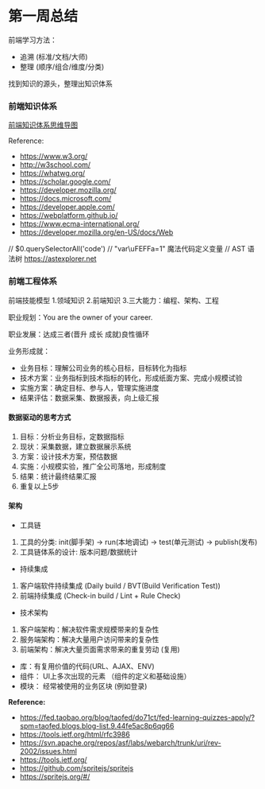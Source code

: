 # 第一周总结

前端学习方法：
* 追溯 (标准/文档/大师) 
* 整理 (顺序/组合/维度/分类)

找到知识的源头，整理出知识体系

### 前端知识体系

[前端知识体系思维导图](https://FrontEndKnowledge.md)

Reference:
* https://www.w3.org/
* http://w3school.com/
* https://whatwg.org/
* https://scholar.google.com/
* https://developer.mozilla.org/
* https://docs.microsoft.com/
* https://developer.apple.com/
* https://webplatform.github.io/  
* https://www.ecma-international.org/
* https://developer.mozilla.org/en-US/docs/Web


// $0.querySelectorAll('code') 
// "var\uFEFFa=1"  魔法代码定义变量
// AST 语法树 https://astexplorer.net


### 前端工程体系

前端技能模型
1.领域知识
2.前端知识
3.三大能力：编程、架构、工程

职业规划：You are the owner of your career.

职业发展：达成三者(晋升 成长 成就)良性循环

业务形成就：
* 业务目标：理解公司业务的核心目标，目标转化为指标
* 技术方案：业务指标到技术指标的转化，形成纸面方案、完成小规模试验
* 实施方案：确定目标、参与人，管理实施进度
* 结果评估：数据采集、数据报表，向上级汇报


#### 数据驱动的思考方式
1. 目标：分析业务目标，定数据指标
2. 现状：采集数据，建立数据展示系统
3. 方案：设计技术方案，预估数据
4. 实施：小规模实验，推广全公司落地，形成制度
5. 结果：统计最终结果汇报
6. 重复以上5步


#### 架构

* 工具链
1. 工具的分类: init(脚手架) -> run(本地调试) -> test(单元测试) -> publish(发布)
2. 工具链体系的设计:  版本问题/数据统计

* 持续集成
1. 客户端软件持续集成 (Daily build / BVT(Build Verification Test))
2. 前端持续集成 (Check-in build / Lint + Rule Check)

* 技术架构
1. 客户端架构：解决软件需求规模带来的复杂性
2. 服务端架构：解决大量用户访问带来的复杂性
3. 前端架构：解决大量页面需求带来的重复劳动 (复用)

* 库：有复用价值的代码(URL、AJAX、ENV)
* 组件： UI上多次出现的元素 （组件的定义和基础设施）
* 模块： 经常被使用的业务区块 (例如登录)


**Reference:**
* https://fed.taobao.org/blog/taofed/do71ct/fed-learning-quizzes-apply/?spm=taofed.blogs.blog-list.9.44fe5ac8p6qg66
* https://tools.ietf.org/html/rfc3986
* https://svn.apache.org/repos/asf/labs/webarch/trunk/uri/rev-2002/issues.html
* https://tools.ietf.org/
* https://github.com/spritejs/spritejs
* https://spritejs.org/#/


